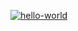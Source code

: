 [![hello-world](https://github.com/ValeriaLukovich/hexlet_pytest/actions/workflows/hello-world.yml/badge.svg)](https://github.com/ValeriaLukovich/hexlet_pytest/actions/workflows/hello-world.yml)
